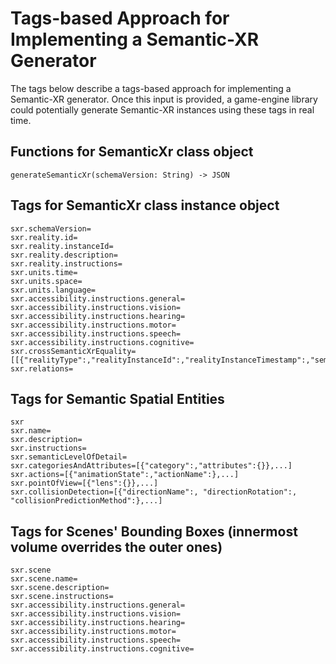 # Tags-based Approach for Implementing a Semantic-XR Generator
The tags below describe a tags-based approach for implementing a Semantic-XR generator. Once this input is provided, a game-engine library could potentially generate Semantic-XR instances using these tags in real time.
  
## Functions for SemanticXr class object
    generateSemanticXr(schemaVersion: String) -> JSON
    
## Tags for SemanticXr class instance object
    sxr.schemaVersion=
    sxr.reality.id=
    sxr.reality.instanceId=
    sxr.reality.description=
    sxr.reality.instructions=
    sxr.units.time=
    sxr.units.space=
    sxr.units.language=
    sxr.accessibility.instructions.general=
    sxr.accessibility.instructions.vision=
    sxr.accessibility.instructions.hearing=
    sxr.accessibility.instructions.motor=
    sxr.accessibility.instructions.speech=
    sxr.accessibility.instructions.cognitive=
    sxr.crossSemanticXrEquality=[[{"realityType":,"realityInstanceId":,"realityInstanceTimestamp":,"semanticSpatialEntityId":},...]...]
    sxr.relations=
    
## Tags for Semantic Spatial Entities
    sxr
    sxr.name=
    sxr.description=
    sxr.instructions=
    sxr.semanticLevelOfDetail=
    sxr.categoriesAndAttributes=[{"category":,"attributes":{}},...]
    sxr.actions=[{"animationState":,"actionName":},...]
    sxr.pointOfView=[{"lens":{}},...]
    sxr.collisionDetection=[{"directionName":, "directionRotation":, "collisionPredictionMethod":},...]

## Tags for Scenes' Bounding Boxes (innermost volume overrides the outer ones)
    sxr.scene
    sxr.scene.name=
    sxr.scene.description=
    sxr.scene.instructions=
    sxr.accessibility.instructions.general=
    sxr.accessibility.instructions.vision=
    sxr.accessibility.instructions.hearing=
    sxr.accessibility.instructions.motor=
    sxr.accessibility.instructions.speech=
    sxr.accessibility.instructions.cognitive=